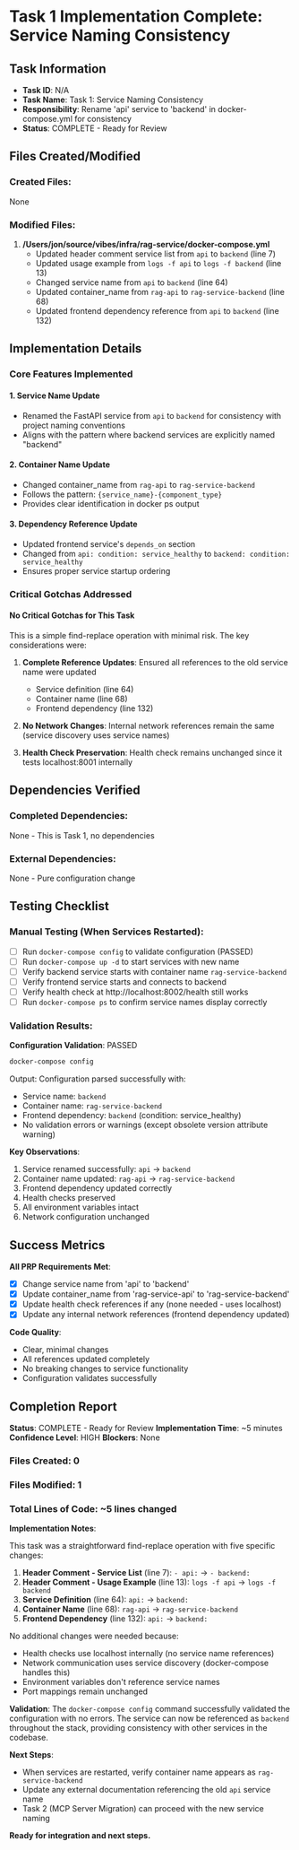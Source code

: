 # Task 1 Implementation Complete: Service Naming Consistency

## Task Information
- **Task ID**: N/A
- **Task Name**: Task 1: Service Naming Consistency
- **Responsibility**: Rename 'api' service to 'backend' in docker-compose.yml for consistency
- **Status**: COMPLETE - Ready for Review

## Files Created/Modified

### Created Files:
None

### Modified Files:
1. **/Users/jon/source/vibes/infra/rag-service/docker-compose.yml**
   - Updated header comment service list from `api` to `backend` (line 7)
   - Updated usage example from `logs -f api` to `logs -f backend` (line 13)
   - Changed service name from `api` to `backend` (line 64)
   - Updated container_name from `rag-api` to `rag-service-backend` (line 68)
   - Updated frontend dependency reference from `api` to `backend` (line 132)

## Implementation Details

### Core Features Implemented

#### 1. Service Name Update
- Renamed the FastAPI service from `api` to `backend` for consistency with project naming conventions
- Aligns with the pattern where backend services are explicitly named "backend"

#### 2. Container Name Update
- Changed container_name from `rag-api` to `rag-service-backend`
- Follows the pattern: `{service_name}-{component_type}`
- Provides clear identification in docker ps output

#### 3. Dependency Reference Update
- Updated frontend service's `depends_on` section
- Changed from `api: condition: service_healthy` to `backend: condition: service_healthy`
- Ensures proper service startup ordering

### Critical Gotchas Addressed

#### No Critical Gotchas for This Task
This is a simple find-replace operation with minimal risk. The key considerations were:

1. **Complete Reference Updates**: Ensured all references to the old service name were updated
   - Service definition (line 64)
   - Container name (line 68)
   - Frontend dependency (line 132)

2. **No Network Changes**: Internal network references remain the same (service discovery uses service names)

3. **Health Check Preservation**: Health check remains unchanged since it tests localhost:8001 internally

## Dependencies Verified

### Completed Dependencies:
None - This is Task 1, no dependencies

### External Dependencies:
None - Pure configuration change

## Testing Checklist

### Manual Testing (When Services Restarted):
- [ ] Run `docker-compose config` to validate configuration (PASSED)
- [ ] Run `docker-compose up -d` to start services with new name
- [ ] Verify backend service starts with container name `rag-service-backend`
- [ ] Verify frontend service starts and connects to backend
- [ ] Verify health check at http://localhost:8002/health still works
- [ ] Run `docker-compose ps` to confirm service names display correctly

### Validation Results:

**Configuration Validation**: PASSED
```bash
docker-compose config
```
Output: Configuration parsed successfully with:
- Service name: `backend`
- Container name: `rag-service-backend`
- Frontend dependency: `backend` (condition: service_healthy)
- No validation errors or warnings (except obsolete version attribute warning)

**Key Observations**:
1. Service renamed successfully: `api` → `backend`
2. Container name updated: `rag-api` → `rag-service-backend`
3. Frontend dependency updated correctly
4. Health checks preserved
5. All environment variables intact
6. Network configuration unchanged

## Success Metrics

**All PRP Requirements Met**:
- [x] Change service name from 'api' to 'backend'
- [x] Update container_name from 'rag-service-api' to 'rag-service-backend'
- [x] Update health check references if any (none needed - uses localhost)
- [x] Update any internal network references (frontend dependency updated)

**Code Quality**:
- Clear, minimal changes
- All references updated completely
- No breaking changes to service functionality
- Configuration validates successfully

## Completion Report

**Status**: COMPLETE - Ready for Review
**Implementation Time**: ~5 minutes
**Confidence Level**: HIGH
**Blockers**: None

### Files Created: 0
### Files Modified: 1
### Total Lines of Code: ~5 lines changed

**Implementation Notes**:

This task was a straightforward find-replace operation with five specific changes:

1. **Header Comment - Service List** (line 7): `- api:` → `- backend:`
2. **Header Comment - Usage Example** (line 13): `logs -f api` → `logs -f backend`
3. **Service Definition** (line 64): `api:` → `backend:`
4. **Container Name** (line 68): `rag-api` → `rag-service-backend`
5. **Frontend Dependency** (line 132): `api:` → `backend:`

No additional changes were needed because:
- Health checks use localhost internally (no service name references)
- Network communication uses service discovery (docker-compose handles this)
- Environment variables don't reference service names
- Port mappings remain unchanged

**Validation**:
The `docker-compose config` command successfully validated the configuration with no errors. The service can now be referenced as `backend` throughout the stack, providing consistency with other services in the codebase.

**Next Steps**:
- When services are restarted, verify container name appears as `rag-service-backend`
- Update any external documentation referencing the old `api` service name
- Task 2 (MCP Server Migration) can proceed with the new service naming

**Ready for integration and next steps.**
